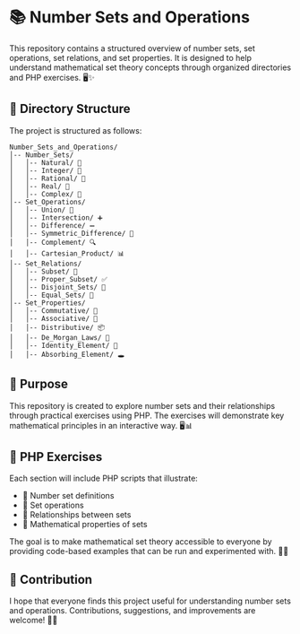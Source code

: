 # 📚 Number Sets and Operations

This repository contains a structured overview of number sets, set operations, set relations, and set properties. It is designed to help understand mathematical set theory concepts through organized directories and PHP exercises. 🖥️✨

## 📂 Directory Structure

The project is structured as follows:

```
Number_Sets_and_Operations/
│-- Number_Sets/
│   │-- Natural/ 📘
│   │-- Integer/ 📗
│   │-- Rational/ 📙
│   │-- Real/ 📕
│   │-- Complex/ 📓
│-- Set_Operations/
│   │-- Union/ 🔗
│   │-- Intersection/ ➕
│   │-- Difference/ ➖
│   │-- Symmetric_Difference/ 🔄
│   │-- Complement/ 🔍
│   │-- Cartesian_Product/ 📊
│-- Set_Relations/
│   │-- Subset/ 📏
│   │-- Proper_Subset/ ✅
│   │-- Disjoint_Sets/ 🚫
│   │-- Equal_Sets/ 🔄
│-- Set_Properties/
│   │-- Commutative/ 🔄
│   │-- Associative/ 🔗
│   │-- Distributive/ 📦
│   │-- De_Morgan_Laws/ 🤔
│   │-- Identity_Element/ 🔑
│   │-- Absorbing_Element/ 🕳️
```

## 🎯 Purpose

This repository is created to explore number sets and their relationships through practical exercises using PHP. The exercises will demonstrate key mathematical principles in an interactive way. 🖥️📊

## 📝 PHP Exercises

Each section will include PHP scripts that illustrate:
- 🧮 Number set definitions
- 🔗 Set operations
- 📏 Relationships between sets
- 📐 Mathematical properties of sets

The goal is to make mathematical set theory accessible to everyone by providing code-based examples that can be run and experimented with. 🚀💡

## 🤝 Contribution

I hope that everyone finds this project useful for understanding number sets and operations. Contributions, suggestions, and improvements are welcome! 🎉😊

